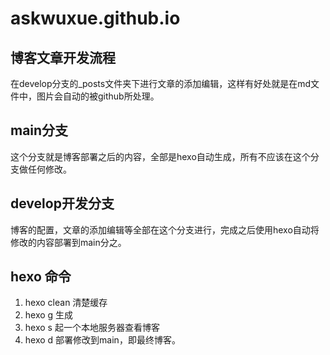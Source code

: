 # askwuxue.github.io
## 博客文章开发流程
在develop分支的_posts文件夹下进行文章的添加编辑，这样有好处就是在md文件中，图片会自动的被github所处理。

## main分支
这个分支就是博客部署之后的内容，全部是hexo自动生成，所有不应该在这个分支做任何修改。

## develop开发分支
博客的配置，文章的添加编辑等全部在这个分支进行，完成之后使用hexo自动将修改的内容部署到main分之。

## hexo 命令
1. hexo clean 清楚缓存
2. hexo g 生成
3. hexo s 起一个本地服务器查看博客
4. hexo d 部署修改到main，即最终博客。
